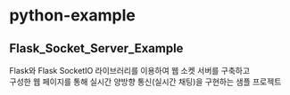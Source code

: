 # python-example

## Flask_Socket_Server_Example
Flask와 Flask SocketIO 라이브러리를 이용하여 웹 소켓 서버를 구축하고  
구성한 웹 페이지를 통해 실시간 양방향 통신(실시간 채팅)을 구현하는 샘플 프로젝트
